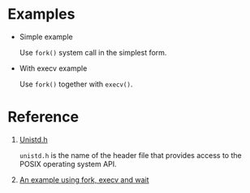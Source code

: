 # Examples

- Simple example

  Use `fork()` system call in the simplest form.

- With execv example

  Use `fork()` together with `execv()`.


# Reference 

1. [Unistd.h](https://en.wikipedia.org/wiki/Unistd.h)

    `unistd.h` is the name of the header file that provides access to the POSIX operating system API.

2. [An example using fork, execv and wait](http://www.cs.ecu.edu/karl/4630/spr01/example1.html)
